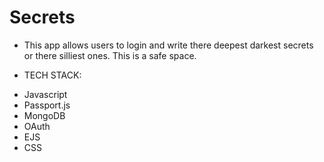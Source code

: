 # Secrets

* This app allows users to login and write there deepest darkest secrets or there silliest ones. This is a safe space.


*   TECH STACK:
-   Javascript
-   Passport.js
-   MongoDB
-   OAuth
-   EJS
-   CSS
